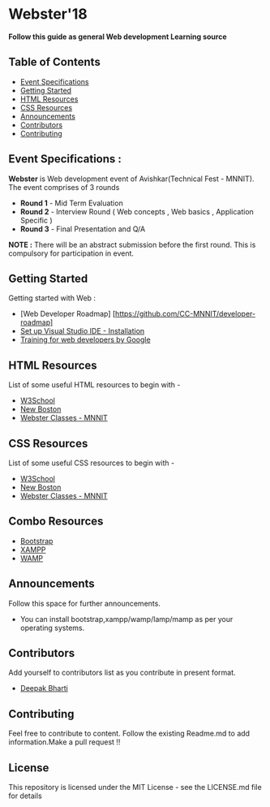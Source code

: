 # Webster'18

<strong> Follow this guide as general Web development Learning source </strong>

## Table of Contents

- [Event Specifications](#EventSpecification)
- [Getting Started](#GettingStarted)
- [HTML Resources](#HTML-Resources)
- [CSS Resources](#CSS-Resources)
- [Announcements](#Announcements)
- [Contributors](#Contributors)
- [Contributing](#Contributing)

## Event Specifications :
<strong>Webster</strong> is Web development event of Avishkar(Technical Fest - MNNIT).
The event comprises of 3 rounds

* <strong>Round 1</strong> - Mid Term Evaluation
* <strong>Round 2</strong> - Interview Round ( Web concepts , Web basics , Application Specific )
* <strong>Round 3</strong> - Final Presentation and Q/A

<strong>NOTE :</strong> There will be an abstract submission before the first round. This is compulsory for participation in event.

## Getting Started

Getting started with Web :
* [Web Developer Roadmap] [https://github.com/CC-MNNIT/developer-roadmap]
* [Set up Visual Studio IDE - Installation](https://code.visualstudio.com/docs/setup/setup-overview)
* [Training for web developers by Google](https://developers.google.com/training/)
<!-- * [Beginners First App](https://developers.google.com/web/fundamentals/codelabs/your-first-pwapp/) -->

## HTML Resources

List of some useful HTML resources to begin with -
* [W3School](https://www.w3schools.com/html/)
* [New Boston](https://www.youtube.com/playlist?list=PL081AC329706B2953)
* [Webster Classes - MNNIT](https://github.com/CC-MNNIT/2018-19-Classes/webster-classes)

## CSS Resources

List of some useful CSS resources to begin with -
* [W3School](https://www.w3schools.com/css/default.asp)
* [New Boston](https://www.youtube.com/playlist?list=PL4365CEFCE3DC35D1)
* [Webster Classes - MNNIT](https://github.com/CC-MNNIT/2018-19-Classes/webster-classes)


## Combo Resources
* [Bootstrap](https://getbootstrap.com/)
* [XAMPP](https://www.apachefriends.org/download.html)
* [WAMP](https://sourceforge.net/projects/wampserver/)

## Announcements

Follow this space for further announcements.
* You can install bootstrap,xampp/wamp/lamp/mamp as per your operating systems.

## Contributors
 Add yourself to contributors list as you contribute in present format.

* [Deepak Bharti](https://github.com/dbads)

## Contributing

Feel free to contribute to content. Follow the existing Readme.md to add information.Make a pull request !!

## License

This repository is licensed under the MIT License - see the LICENSE.md file for details


